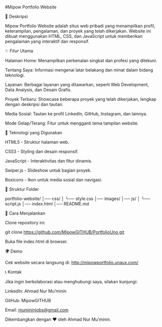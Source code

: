 #Mipow Portfolio Website

📌 Deskripsi

Mipow Portfolio Website adalah situs web pribadi yang menampilkan profil, keterampilan, pengalaman, dan proyek yang telah dikerjakan. Website ini dibuat menggunakan HTML, CSS, dan JavaScript untuk memberikan pengalaman yang interaktif dan responsif.

✨ Fitur Utama

Halaman Home: Menampilkan perkenalan singkat dan profesi yang ditekuni.

Tentang Saya: Informasi mengenai latar belakang dan minat dalam bidang teknologi.

Layanan: Berbagai layanan yang ditawarkan, seperti Web Development, Data Analysis, dan Desain Grafis.

Proyek Terbaru: Showcase beberapa proyek yang telah dikerjakan, lengkap dengan deskripsi dan tautan.

Media Sosial: Tautan ke profil LinkedIn, GitHub, Instagram, dan lainnya.

Mode Gelap/Terang: Fitur untuk mengganti tema tampilan website.

🔧 Teknologi yang Digunakan

HTML5 - Struktur halaman web.

CSS3 - Styling dan desain responsif.

JavaScript - Interaktivitas dan fitur dinamis.

Swiper.js - Slideshow untuk bagian proyek.

Boxicons - Ikon untuk media sosial dan navigasi.

📂 Struktur Folder

portfolio-website/
│── css/
│   └── style.css
│── images/
│── js/
│   └── script.js
│── index.html
│── README.md

🚀 Cara Menjalankan

Clone repository ini:

git clone https://github.com/MipowGITHUB/PortfolioUno.git

Buka file index.html di browser.

🌍 Demo

Cek website secara langsung di: http://mipowportfolio.unaux.com/

📞 Kontak

Jika ingin berkolaborasi atau menghubungi saya, silakan kunjungi:

LinkedIn: Ahmad Nur Mu’minin

GitHub: MipowGITHUB

Email: mumininjobs@gmail.com 

Dikembangkan dengan ❤️ oleh Ahmad Nur Mu’minin.

